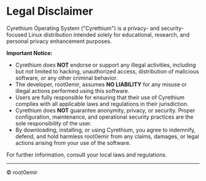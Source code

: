 # Legal Disclaimer

Cyrethium Operating System ("Cyrethium") is a privacy- and security-focused Linux distribution intended solely for educational, research, and personal privacy enhancement purposes.

**Important Notice:**

- Cyrethium does **NOT** endorse or support any illegal activities, including but not limited to hacking, unauthorized access, distribution of malicious software, or any other criminal behavior.
- The developer, root0emir, assumes **NO LIABILITY** for any misuse or illegal actions performed using this software.
- Users are fully responsible for ensuring that their use of Cyrethium complies with all applicable laws and regulations in their jurisdiction.
- Cyrethium does **NOT** guarantee anonymity, privacy, or security. Proper configuration, maintenance, and operational security practices are the sole responsibility of the user.
- By downloading, installing, or using Cyrethium, you agree to indemnify, defend, and hold harmless root0emir from any claims, damages, or legal actions arising from your use of the software.

For further information, consult your local laws and regulations.

---

© root0emir
